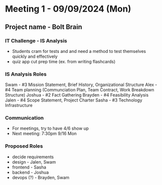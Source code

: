 # Meeting 1 - 09/09/2024 (Mon)
## Project name - Bolt Brain

### IT Challenge - IS Analysis
- Students cram for tests and and need a method to test themselves quickly and effectively
- quiz app cut prep time (ex. from writing flashcards)

### IS Analysis Roles

Swam - #3 Mission Statement, Brief History, Organizational Structure
Alex - #4 Team planning (Communciation Plan, Team Contract, Work Breakdown Structure)
Joshua - #2 Fact Gathering
Brayden - #4 Feasibility Analysis
Jalen - #4 Scope Statement, Project Charter
Sasha - #3 Technology Infrastructure

### Communication
- For meetings, try to have 4/6 show up
- Next meeting: 7:30pm 9/16 Mon

### Proposed Roles
- decide requirements
- design - Jalen, Swam
- frontend - Sasha
- backend - Joshua
- devops (?) - Brayden, Swam